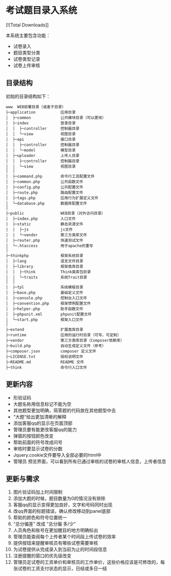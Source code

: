 考试题目录入系统
===============

[![Total Downloads]]

本系统主要包含功能：

 + 试卷录入
 + 题目类型分类
 + 试卷类型记录
 + 试卷上传审核

## 目录结构

初始的目录结构如下：

~~~
www  WEB部署目录（或者子目录）
├─application           应用目录
│  ├─common             公共模块目录（可以更改）
│  ├─index              登录目录
│  │  ├─controller      控制器目录
│  │  └─view            视图目录
│  ├─api                接口目录
│  │  ├─controller      控制器目录
│  │  └─model           模型目录
│  ├─uploader           上传人目录
│  │  ├─controller      控制器目录
│  │  └─view            视图目录
│  │
│  ├─command.php        命令行工具配置文件
│  ├─common.php         公共函数文件
│  ├─config.php         公共配置文件
│  ├─route.php          路由配置文件
│  ├─tags.php           应用行为扩展定义文件
│  └─database.php       数据库配置文件
│
├─public                WEB目录（对外访问目录）
│  ├─index.php          入口文件
|  ├─static             静态资源文件
|  |  ├─js              js文件
|  |  └─vendor          第三方类库文件
│  ├─router.php         快速测试文件
│  └─.htaccess          用于apache的重写
│
├─thinkphp              框架系统目录
│  ├─lang               语言文件目录
│  ├─library            框架类库目录
│  │  ├─think           Think类库包目录
│  │  └─traits          系统Trait目录
│  │
│  ├─tpl                系统模板目录
│  ├─base.php           基础定义文件
│  ├─console.php        控制台入口文件
│  ├─convention.php     框架惯例配置文件
│  ├─helper.php         助手函数文件
│  ├─phpunit.xml        phpunit配置文件
│  └─start.php          框架入口文件
│
├─extend                扩展类库目录
├─runtime               应用的运行时目录（可写，可定制）
├─vendor                第三方类库目录（Composer依赖库）
├─build.php             自动生成定义文件（参考）
├─composer.json         composer 定义文件
├─LICENSE.txt           授权说明文件
├─README.md             README 文件
├─think                 命令行入口文件
~~~

## 更新内容
 + 形验证码
 + 大题名称用信息标记不能为空
 + 其他题型更加明确，简答题的代码放在其他题型中去
 + “大题“给出更加清晰的解释
 + 添加客服qq的显示在页面顶部
 + 管理员要有能更改客服qq的能力
 + 弹窗的按钮颜色改变
 + 帮助前面的符号改成问号
 + 审核时要显示试卷的分数
 + Jquery.cookie文件要导入全部必要的html中
 + 管理员 预览界面，可以看到所有已通过审核的试卷的审核人信息，上传者信息


## 更新与需求

1.	图片验证码加上时间限制
2.	添加大题的时候，题目数量为0的情况没有排除
3.	客服qq的显示变得更加良好，文字和号码同时出现
4.	改qq界面的标题错误，确认修改移动到panel底部
5.	帮助的颜色和符号位置统一
6.	“总分偏差”  改成  “总分偏 多/少”
7.	人员角色和账号在更加醒目的地方明确标出
8.	管理员能查阅每个上传者某个时间段上传试卷的效率
9.	提供按钮来提醒审核员有哪些试卷需要审核
10.	为试卷提供从完成录入到当前为止的时间段信息
11.	注册提醒的窗口的优先级改变
12. 管理员定试卷的工资单价和审核员的工作单价，这些价格应该是可修改的，每张试卷的工资支付状态的显示，日结或多日一结

